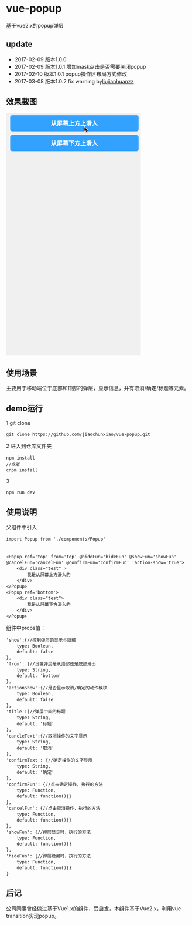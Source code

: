 # vue-popup
基于vue2.x的popup弹层

## update

* 2017-02-09 版本1.0.0
* 2017-02-09 版本1.0.1 增加mask点击是否需要关闭popup
* 2017-02-10 版本1.0.1 popup操作区布局方式修改
* 2017-03-08 版本1.0.2 fix warning by[liujianhuanzz](https://github.com/liujianhuanzz)

## 效果截图

![enter description here][1]

## 使用场景

主要用于移动端位于底部和顶部的弹层，显示信息，并有取消/确定/标题等元素。

## demo运行

1 git clone

```
git clone https://github.com/jiaochunxiao/vue-popup.git
```
2 进入到仓库文件夹
```
npm install
//或者
cnpm install
```

3
```
npm run dev
```

## 使用说明

父组件中引入

```
import Popup from './components/Popup'


<Popup ref='top' from='top' @hideFun='hideFun' @showFun='showFun' @cancelFun='cancelFun' @confirmFun='confirmFun' :action-show='true'>
    <div class="test" >
        我是从屏幕上方滑入的
    </div>
</Popup>
<Popup ref='bottom'>
    <div class="test">
        我是从屏幕下方滑入的
    </div>
</Popup>
```
组件中props值：
```
'show':{//控制弹层的显示与隐藏
	type: Boolean,
	default: false
},
'from': {//设置弹层是从顶部还是底部滑出
	type: String,
	default: 'bottom'
},
'actionShow':{//是否显示取消/确定的动作模块
	type: Boolean,
	default: false
},
'title':{//弹层中间的标题
	type: String,
	default: '标题'
},
'cancleText':{//取消操作的文字显示
	type: String,
	default: '取消'
},
'confirmText': {//确定操作的文字显示
	type: String,
	default: '确定'
},
'confirmFun': {//点击确定操作，执行的方法
	type: Function,
	default: function(){}
},
'cancelFun': {//点击取消操作，执行的方法
	type: Function,
	default: function(){}
},
'showFun': {//弹层显示时，执行的方法
	type: Function,
	default: function(){}
},
'hideFun': {//弹层隐藏时，执行的方法
    type: Function,
    default: function(){}
}
```

## 后记

公司同事曾经做过基于Vue1.x的组件，受启发，本组件基于Vue2.x，利用vue transition实现popup。

[1]: ./src/assets/popup.gif

